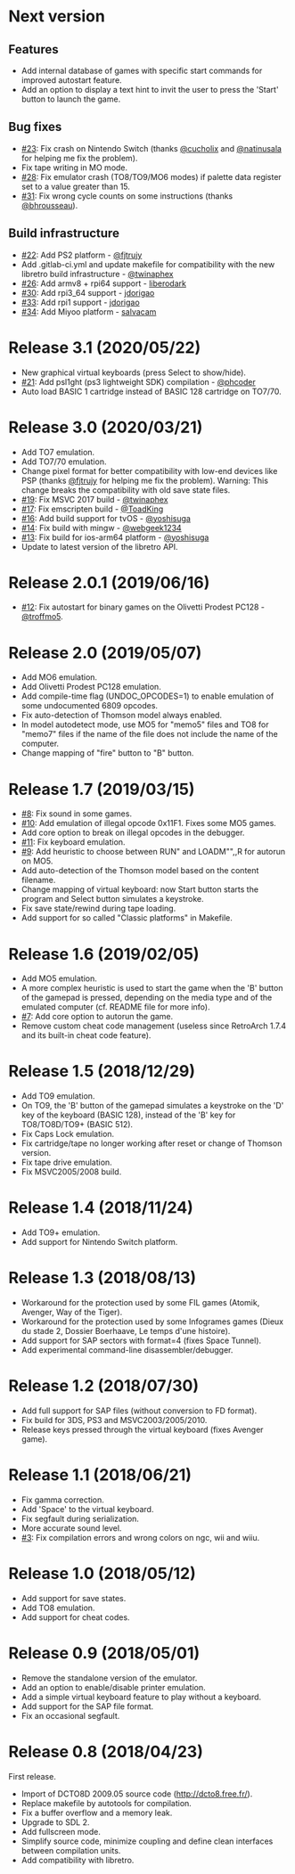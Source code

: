 Next version
===========
Features
--------
* Add internal database of games with specific start commands for improved autostart feature.
* Add an option to display a text hint to invit the user to press the 'Start' button to launch the game.

Bug fixes
---------
* [#23](https://github.com/Zlika/theodore/issues/23): Fix crash on Nintendo Switch (thanks [@cucholix](https://github.com/cucholix) and [@natinusala](https://github.com/natinusala) for helping me fix the problem).
* Fix tape writing in MO mode.
* [#28](https://github.com/Zlika/theodore/issues/28): Fix emulator crash (TO8/TO9/MO6 modes) if palette data register set to a value greater than 15.
* [#31](https://github.com/Zlika/theodore/issues/31): Fix wrong cycle counts on some instructions (thanks [@bhrousseau](https://github.com/bhrousseau)).

Build infrastructure
--------------------
* [#22](https://github.com/Zlika/theodore/pull/22): Add PS2 platform - [@fjtrujy](https://github.com/fjtrujy)
* Add .gitlab-ci.yml and update makefile for compatibility with the new libretro build infrastructure - [@twinaphex](https://github.com/twinaphex)
* [#26](https://github.com/Zlika/theodore/pull/26): Add armv8 + rpi64 support - [liberodark](https://github.com/liberodark)
* [#30](https://github.com/Zlika/theodore/pull/30): Add rpi3_64 support - [jdorigao](https://github.com/jdorigao)
* [#33](https://github.com/Zlika/theodore/pull/33): Add rpi1 support - [jdorigao](https://github.com/jdorigao)
* [#34](https://github.com/Zlika/theodore/pull/34): Add Miyoo platform - [salvacam](https://github.com/salvacam)

Release 3.1 (2020/05/22)
===========
* New graphical virtual keyboards (press Select to show/hide).
* [#21](https://github.com/Zlika/theodore/pull/21): Add psl1ght (ps3 lightweight SDK) compilation - [@phcoder](https://github.com/phcoder)
* Auto load BASIC 1 cartridge instead of BASIC 128 cartridge on TO7/70.

Release 3.0 (2020/03/21)
===========
* Add TO7 emulation.
* Add TO7/70 emulation.
* Change pixel format for better compatibility with low-end devices like PSP (thanks [@fjtrujy](https://github.com/fjtrujy) for helping me fix the problem).
Warning: This change breaks the compatibility with old save state files.
* [#19](https://github.com/Zlika/theodore/pull/19): Fix MSVC 2017 build - [@twinaphex](https://github.com/twinaphex)
* [#17](https://github.com/Zlika/theodore/pull/17): Fix emscripten build - [@ToadKing](https://github.com/ToadKing)
* [#16](https://github.com/Zlika/theodore/pull/16): Add build support for tvOS - [@yoshisuga](https://github.com/yoshisuga)
* [#14](https://github.com/Zlika/theodore/pull/14): Fix build with mingw - [@webgeek1234](https://github.com/webgeek1234)
* [#13](https://github.com/Zlika/theodore/pull/13): Fix build for ios-arm64 platform - [@yoshisuga](https://github.com/yoshisuga)
* Update to latest version of the libretro API.

Release 2.0.1 (2019/06/16)
===========
* [#12](https://github.com/Zlika/theodore/pull/12): Fix autostart for binary games on the Olivetti Prodest PC128 - [@troffmo5](https://github.com/troffmo5).

Release 2.0 (2019/05/07)
===========
* Add MO6 emulation.
* Add Olivetti Prodest PC128 emulation.
* Add compile-time flag (UNDOC_OPCODES=1) to enable emulation of some undocumented 6809 opcodes.
* Fix auto-detection of Thomson model always enabled.
* In model autodetect mode, use MO5 for "memo5" files and TO8 for "memo7" files if the name of the file does not include the name of the computer.
* Change mapping of "fire" button to "B" button.

Release 1.7 (2019/03/15)
===========
* [#8](https://github.com/Zlika/theodore/issues/8): Fix sound in some games.
* [#10](https://github.com/Zlika/theodore/issues/10): Add emulation of illegal opcode 0x11F1. Fixes some MO5 games.
* Add core option to break on illegal opcodes in the debugger.
* [#11](https://github.com/Zlika/theodore/issues/11): Fix keyboard emulation.
* [#9](https://github.com/Zlika/theodore/issues/9): Add heuristic to choose between RUN" and LOADM"",,R for autorun on MO5.
* Add auto-detection of the Thomson model based on the content filename.
* Change mapping of virtual keyboard: now Start button starts the program and Select button simulates a keystroke.
* Fix save state/rewind during tape loading.
* Add support for so called "Classic platforms" in Makefile.

Release 1.6 (2019/02/05)
===========
* Add MO5 emulation.
* A more complex heuristic is used to start the game when the 'B' button of the gamepad is pressed, depending on the media type and of the emulated computer (cf. README file for more info).
* [#7](https://github.com/Zlika/theodore/issues/7): Add core option to autorun the game.
* Remove custom cheat code management (useless since RetroArch 1.7.4 and its built-in cheat code feature).

Release 1.5 (2018/12/29)
===========
* Add TO9 emulation.
* On TO9, the 'B' button of the gamepad simulates a keystroke on the 'D' key of the keyboard (BASIC 128), instead of the 'B' key for TO8/TO8D/TO9+ (BASIC 512).
* Fix Caps Lock emulation.
* Fix cartridge/tape no longer working after reset or change of Thomson version.
* Fix tape drive emulation.
* Fix MSVC2005/2008 build.

Release 1.4 (2018/11/24)
===========
* Add TO9+ emulation.
* Add support for Nintendo Switch platform.

Release 1.3 (2018/08/13)
===========
* Workaround for the protection used by some FIL games (Atomik, Avenger, Way of the Tiger).
* Workaround for the protection used by some Infogrames games (Dieux du stade 2, Dossier Boerhaave, Le temps d'une histoire).
* Add support for SAP sectors with format=4 (fixes Space Tunnel).
* Add experimental command-line disassembler/debugger.

Release 1.2 (2018/07/30)
===========
* Add full support for SAP files (without conversion to FD format).
* Fix build for 3DS, PS3 and MSVC2003/2005/2010.
* Release keys pressed through the virtual keyboard (fixes Avenger game).

Release 1.1 (2018/06/21)
===========
* Fix gamma correction.
* Add 'Space' to the virtual keyboard.
* Fix segfault during serialization.
* More accurate sound level.
* [#3](https://github.com/Zlika/theodore/issues/3): Fix compilation errors and wrong colors on ngc, wii and wiiu.

Release 1.0 (2018/05/12)
===========
* Add support for save states.
* Add TO8 emulation.
* Add support for cheat codes.

Release 0.9 (2018/05/01)
===========
* Remove the standalone version of the emulator.
* Add an option to enable/disable printer emulation.
* Add a simple virtual keyboard feature to play without a keyboard.
* Add support for the SAP file format.
* Fix an occasional segfault.

Release 0.8 (2018/04/23)
===========
First release.
* Import of DCTO8D 2009.05 source code (http://dcto8.free.fr/).
* Replace makefile by autotools for compilation.
* Fix a buffer overflow and a memory leak.
* Upgrade to SDL 2.
* Add fullscreen mode.
* Simplify source code, minimize coupling and define clean interfaces between compilation units.
* Add compatibility with libretro.
